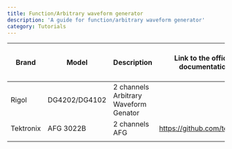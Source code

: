 ```yaml
---
title: Function/Arbitrary waveform generator
description: 'A guide for function/arbitrary waveform generator'
category: Tutorials
---
```


| Brand     | Model         | Description                           | Link to the official documentation | Link to group made implementation                    | Who is using it? | How many ? |
| ----------- | --------------- | --------------------------------------- | ------------------------------------ | ------------------------------------------------------ | ----------------------- | ----------------------- |
| Rigol     | DG4202/DG4102 | 2 channels Arbitrary Waveform Genator |                                    | https://github.com/Quantum-Optics-LKB/ScopeInterface |                       |
| Tektronix | AFG 3022B     | 2 channels AFG                        |    https://github.com/tektronix                                |                                                      |                       |
|           |               |                                       |                                    |                                                      |                       |
